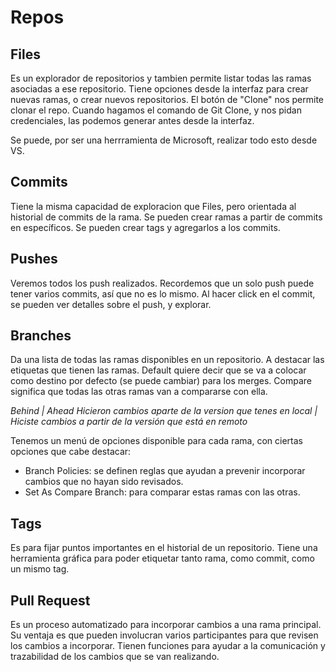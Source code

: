 # Repos

## Files

Es un explorador de repositorios y tambien permite listar todas las ramas asociadas a ese repositorio.
Tiene opciones desde la interfaz para crear nuevas ramas, o crear nuevos repositorios.
El botón de "Clone" nos permite clonar el repo.
Cuando hagamos el comando de Git Clone, y nos pidan credenciales, las podemos generar antes desde la interfaz. 

Se puede, por ser una herrramienta de Microsoft, realizar todo esto desde VS.

## Commits

Tiene la misma capacidad de exploracion que Files, pero orientada al historial de commits de la rama. 
Se pueden crear ramas a partir de commits en específicos.
Se pueden crear tags y agregarlos a los commits.

## Pushes

Veremos todos los push realizados. Recordemos que un solo push puede tener varios commits, así que no es lo mismo. 
Al hacer click en el commit, se pueden ver detalles sobre el push, y explorar. 

## Branches

Da una lista de todas las ramas disponibles en un repositorio. 
A destacar las etiquetas que tienen las ramas. 
Default quiere decir que se va a colocar como destino por defecto (se puede cambiar) para los merges.
Compare significa que todas las otras ramas van a compararse con ella.

*Behind | Ahead*
*Hicieron cambios aparte de la version que tenes en local | Hiciste cambios a partir de la versión que está en remoto*

Tenemos un menú de opciones disponible para cada rama, con ciertas opciones que cabe destacar:
* Branch Policies: se definen reglas que ayudan a prevenir incorporar cambios que no hayan sido revisados.
* Set As Compare Branch: para comparar estas ramas con las otras. 

## Tags
Es para fijar puntos importantes en el historial de un repositorio. Tiene una herramienta gráfica para poder etiquetar tanto rama, como commit, como un mismo tag. 

## Pull Request
Es un proceso automatizado para incorporar cambios a una rama principal. Su ventaja es que pueden involucran varios participantes para que revisen los cambios a incorporar. 
Tienen funciones para ayudar a la comunicación y trazabilidad de los cambios que se van realizando.
